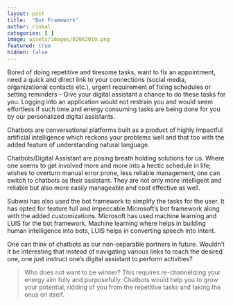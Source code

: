 ```yaml
---
layout: post
title:  "Bot Framework"
author: rinkal
categories: [ ]
image: assets/images/02082019.png
featured: true
hidden: false
---
```


Bored of doing repetitive and tiresome tasks, want to fix an appointment, need a quick and direct link to your connections (social media, organizational contacts etc.), urgent requirement of fixing schedules or setting reminders – Give your digital assistant a chance to do these tasks for you. Logging into an application would not restrain you and would seem effortless if such time and energy consuming tasks are being done for you by our personalized digital assistants. 

Chatbots are conversational platforms built as a product of highly impactful artificial intelligence which reckons your problems well and that too with the added feature of understanding natural language.  

Chatbots/Digital Assistant are posing breath holding solutions for us. Where one seems to get involved more and more into a hectic schedule in life; wishes to overturn manual error prone, less reliable management, one can switch to chatbots as their assistant. They are not only more intelligent and reliable but also more easily manageable and cost effective as well. 

Subwai has also used the bot framework to simplify the tasks for the user. It has opted for feature full and impeccable Microsoft’s bot framework along with the added customizations. Microsoft has used machine learning and LUIS for the bot framework. Machine learning where helps in building human intelligence into bots, LUIS helps in converting speech into intent. 

One can think of chatbots as our non-separable partners in future. Wouldn’t it be interesting that instead of navigating various links to reach the desired one, one just instruct one’s digital assistant to perform activities? 

> Who does not want to be winner? This requires re-channelizing your energy aim fully and purposefully. Chatbots would help you to grow your potential, ridding of you from the repetitive tasks and taking the onus on itself.  